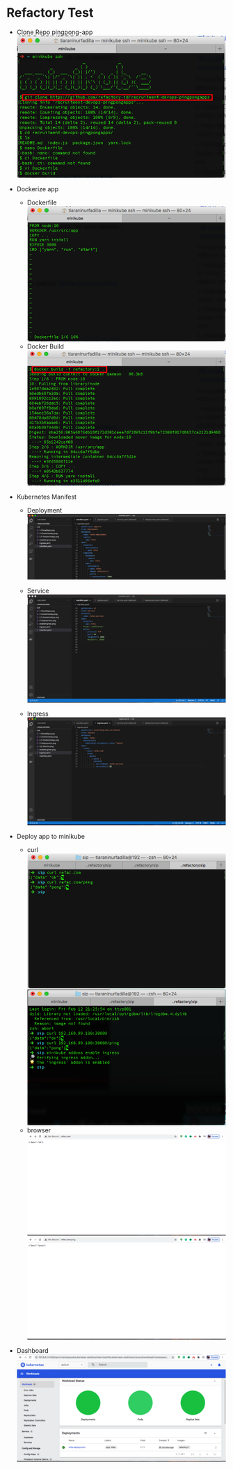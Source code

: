 # Refactory Test

- Clone Repo pingpong-app
  ![Clone](https://github.com/gilbranfairuz/refactoryTest/blob/main/1-CloneRepo.png)

- Dockerize app
  - Dockerfile
    ![Dockerfile](https://github.com/gilbranfairuz/refactoryTest/blob/main/2-DockerizeApp.png)
  - Docker Build
    ![docker build](https://github.com/gilbranfairuz/refactoryTest/blob/main/2%2C1-DockerizeApp.png)

- Kubernetes Manifest
  - Deployment
    ![Deployment](https://github.com/gilbranfairuz/refactoryTest/blob/main/3-Deployment.png)

  - Service
    ![Service](https://github.com/gilbranfairuz/refactoryTest/blob/main/3%2C2-Service.png)

  - Ingress
    ![Ingress](https://github.com/gilbranfairuz/refactoryTest/blob/main/3%2C3-Ingress.png)

- Deploy app to minikube
  - curl
    ![curl](https://github.com/gilbranfairuz/refactoryTest/blob/main/4.png)
    ![curl](https://github.com/gilbranfairuz/refactoryTest/blob/main/enableIngress.png)
  - browser
    ![domain](https://github.com/gilbranfairuz/refactoryTest/blob/main/4%2C3.png)
    ![domain](https://github.com/gilbranfairuz/refactoryTest/blob/main/4%2C4.png)

- Dashboard
  ![dashboard](https://github.com/gilbranfairuz/refactoryTest/blob/main/5-MinikubeDashboard.png)

 